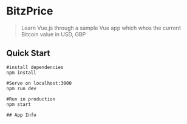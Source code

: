 # BitzPrice

> Learn Vue.js through a sample Vue app which whos the current Bitcoin value in USD, GBP



## Quick Start
```
#install dependencies 
npm install
    
#Serve on localhost:3000 
npm run dev

#Run in production
npm start

## App Info
    
 
